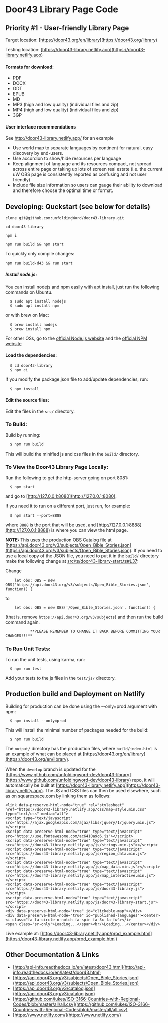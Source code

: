 # Door43 Library Page Code

## Priority #1 - User-friendly Library Page

Target location: [https://door43.org/en/library](https://door43.org/library)

Testing location: [https://door43-library.netlify.aoo](https://door43-library.netlify.aoo)

#### Formats for download:

* PDF
* DOCX
* ODT
* EPUB
* MD
* MP3 (high and low quality) (individual files and zip)
* MP4 (high and low quality) (individual files and zip)
* 3GP

#### User interface recommendations

See http://door43-library.netlify.app/ for an example

* Use world map to separate languages by continent for natural, easy discovery by end-users.
* Use accordion to show/hide resources per language
* Keep alignment of language and its resources compact, not spread across entire page or taking up lots of screen real estate (i.e. the current uW OBS page is consistently reported as confusing and not user friendly)
* Include file size information so users can gauge their ability to download and therefore choose the optimal time or format. 


## Developing: Quckstart (see below for details)

`clone git@github.com:unfoldingWord/door43-library.git`

`cd door43-library`

`npm i`

`npm run build && npm start`

To quickly only compile changes:

`npm run build-d43 && run start`

##### Install node.js:

  You can install nodejs and npm easily with apt install, just run the following commands on Ubuntu.

```
  $ sudo apt install nodejs
  $ sudo apt install npm
```

  or with brew on Mac:

```
  $ brew install nodejs
  $ brew install npm
```

  For other OSs, go to the [official Node.js website](https://nodejs.org/) and the [official NPM website](https://npmjs.org/)

#### Load the dependencies:

```
  $ cd door43-library
  $ npm ci
```

If you modify the package.json file to add/update dependencies, run:

```
  $ npm install
```

#### Edit the source files:

  Edit the files in the `src/` directory.

### To Build:

  Build by running:

```
  $ npm run build
```

  This will build the minified js and css files in the `build/` directory.

### To View the Door43 Library Page Locally:

  Run the following to get the http-server going on port 8081:

```
  $ npm start
```

  and go to [http://127.0.0.1:8080](http://127.0.0.1:8080).

  If you need it to run on a different port, just run, for example:

```
  $ npm start --port=8888
```

  where `8888` is the port that will be used, and [http://127.0.0.1:8888](http://127.0.0.1:8888) is where you can view the html page.

  **NOTE:** This uses the production OBS Catalog file at [https://api.door43.org/v3/subjects/Open_Bible_Stories.json](https://api.door43.org/v3/subjects/Open_Bible_Stories.json). If you need to use a local copy of the JSON file, you need to put it in the `build/` directory make the following change at [src/ts/door43-library-start.ts#L37](src/ts/door43-library-start.ts#L37):

  Change
```
    let obs: OBS = new OBS('https://api.door43.org/v3/subjects/Open_Bible_Stories.json', function() {
```
  to
```
    let obs: OBS = new OBS('/Open_Bible_Stories.json', function() {
```
(that is, remove `https://api.door43.org/v3/subjects`) and then run the build command again.

               **PLEASE REMEMBER TO CHANGE IT BACK BEFORE COMMITTING YOUR CHANGES!!!**

### To Run Unit Tests:

  To run the unit tests, using karma, run:

```
  $ npm run test
```

  Add your tests to the js files in the `test/js/` directory.

## Production build and Deployment on Netlify

  Building for production can be done using the --only=prod argument with npm:

```
  $ npm install --only=prod
```

  This will install the minimal number of packages needed for the build:

```
  $ npm run build
```

  The `output/` directory has the production files, where `build/index.html` is an example of what can be placed at [https://door43.org/en/library](https://door43.org/en/library).

  When the `develop` branch is updated for the [https://www.github.com/unfoldingword-dev/door43-library](https://www.github.com/unfoldingword-dev/door43-library) repo, it will automatically be built at [https://door43-library.netlify.app](https://door43-library.netlify.app). The JS and CSS files can then be used elsewhere, such as on squarespace.com by linking them as follows:

```
<link data-preserve-html-node="true" rel="stylesheet" href="https://door43-library.netlify.app/css/map-style.min.css" type="text/css" media="all">
<script type="text/javascript" src="https://ajax.googleapis.com/ajax/libs/jquery/1/jquery.min.js"></script>
<script data-preserve-html-node="true" type="text/javascript" src="https://use.fontawesome.com/ac6410a9c6.js"></script>
<script data-preserve-html-node="true" type="text/javascript" src="https://door43-library.netlify.app/js/strings.min.js"></script>
<script data-preserve-html-node="true" type="text/javascript" src="https://door43-library.netlify.app/js/region_data.min.js"></script>
<script data-preserve-html-node="true" type="text/javascript" src="https://door43-library.netlify.app/js/map_data.min.js"></script>
<script data-preserve-html-node="true" type="text/javascript" src="https://door43-library.netlify.app/js/map_interactive.min.js"></script>
<script data-preserve-html-node="true" type="text/javascript" src="https://door43-library.netlify.app/js/door43-library.js"></script>
<script data-preserve-html-node="true" type="text/javascript" src="https://door43-library.netlify.app/js/door43-library-start.js"></script>
<div data-preserve-html-node="true" id="clickable-map"></div>
<div data-preserve-html-node="true" id="published-languages"><center><i class="fa fa-circle-o-notch fa-spin fa-3x fa-fw"></i>
<span class="sr-only">Loading...</span><br/>Loading...</center></div>
```

 Live example at: [https://door43-library.netlify.app/prod_example.html](https://door43-library.netlify.app/prod_example.html)

## Other Documentation & Links

  * [http://api-info.readthedocs.io/en/latest/door43.html](http://api-info.readthedocs.io/en/latest/door43.html)
  * [https://api.door43.org/v3/subjects/Open_Bible_Stories.json](https://api.door43.org/v3/subjects/Open_Bible_Stories.json)
  * [https://api.door43.org/v3/catalog.json](https://api.door43.org/v3/catalog.json) 
  * [https://github.com/lukes/ISO-3166-Countries-with-Regional-Codes/blob/master/all/all.csv](https://github.com/lukes/ISO-3166-Countries-with-Regional-Codes/blob/master/all/all.csv)
  * [https://www.netlify.com/](https://www.netlify.com/)
